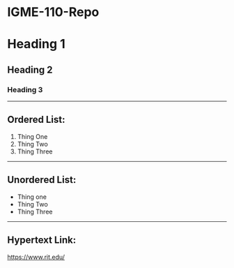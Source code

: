 # IGME-110-Repo
# Heading 1
## Heading 2
### Heading 3
---
## Ordered List:
1. Thing One
2. Thing Two
3. Thing Three
---
## Unordered List:
- Thing one
- Thing Two
- Thing Three
---
## Hypertext Link:
https://www.rit.edu/
